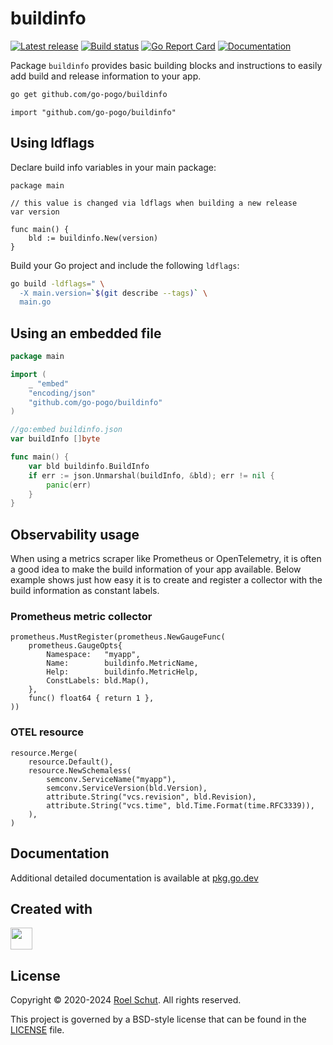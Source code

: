 buildinfo
=========

[![Latest release][latest-release-img]][latest-release-url]
[![Build status][build-status-img]][build-status-url]
[![Go Report Card][report-img]][report-url]
[![Documentation][doc-img]][doc-url]

[latest-release-img]: https://img.shields.io/github/release/go-pogo/buildinfo.svg?label=latest

[latest-release-url]: https://github.com/go-pogo/buildinfo/releases

[build-status-img]: https://github.com/go-pogo/buildinfo/actions/workflows/test.yml/badge.svg

[build-status-url]: https://github.com/go-pogo/buildinfo/actions/workflows/test.yml

[report-img]: https://goreportcard.com/badge/github.com/go-pogo/buildinfo

[report-url]: https://goreportcard.com/report/github.com/go-pogo/buildinfo

[doc-img]: https://godoc.org/github.com/go-pogo/buildinfo?status.svg

[doc-url]: https://pkg.go.dev/github.com/go-pogo/buildinfo

Package `buildinfo` provides basic building blocks and instructions to easily add
build and release information to your app.

```sh
go get github.com/go-pogo/buildinfo
```

```
import "github.com/go-pogo/buildinfo"
```

## Using ldflags

Declare build info variables in your main package:

```
package main

// this value is changed via ldflags when building a new release
var version

func main() {
    bld := buildinfo.New(version)
}
```

Build your Go project and include the following `ldflags`:

```sh
go build -ldflags=" \
  -X main.version=`$(git describe --tags)` \
  main.go
```

## Using an embedded file

```go
package main

import (
	_ "embed"
    "encoding/json"
    "github.com/go-pogo/buildinfo"
)

//go:embed buildinfo.json
var buildInfo []byte

func main() {
    var bld buildinfo.BuildInfo
    if err := json.Unmarshal(buildInfo, &bld); err != nil {
        panic(err)
    }
}
```

## Observability usage

When using a metrics scraper like Prometheus or OpenTelemetry, it is often a 
good idea to make the build information of your app available. Below example 
shows just how easy it is to create and register a collector with the build 
information as constant labels.

### Prometheus metric collector
```
prometheus.MustRegister(prometheus.NewGaugeFunc(
    prometheus.GaugeOpts{
        Namespace:   "myapp",
        Name:        buildinfo.MetricName,
        Help:        buildinfo.MetricHelp,
        ConstLabels: bld.Map(),
    },
    func() float64 { return 1 },
))
```

### OTEL resource
```
resource.Merge(
    resource.Default(),
    resource.NewSchemaless(
        semconv.ServiceName("myapp"),
        semconv.ServiceVersion(bld.Version),
        attribute.String("vcs.revision", bld.Revision),
        attribute.String("vcs.time", bld.Time.Format(time.RFC3339)),
    ),
)
```

## Documentation

Additional detailed documentation is available at [pkg.go.dev][doc-url]

## Created with

<a href="https://www.jetbrains.com/?from=go-pogo" target="_blank"><img src="https://resources.jetbrains.com/storage/products/company/brand/logos/GoLand_icon.png" width="35" /></a>

## License

Copyright © 2020-2024 [Roel Schut](https://roelschut.nl). All rights reserved.

This project is governed by a BSD-style license that can be found in the [LICENSE](LICENSE) file.

